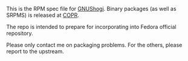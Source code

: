 This is the RPM spec file for [GNUShogi](https://www.gnu.org/software/gnushogi/).
Binary packages (as well as SRPMS) is released at [COPR](https://copr.fedorainfracloud.org/coprs/aflyhorse/gnushogi/).

The repo is intended to prepare for incorporating into Fedora official repository.

Please only contact me on packaging problems. For the others, please report to the upstream.
